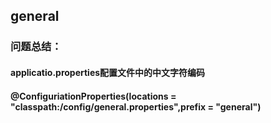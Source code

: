 ## general
### 问题总结：
#### applicatio.properties配置文件中的中文字符编码
#### @ConfiguriationProperties(locations = "classpath:/config/general.properties",prefix = "general")
